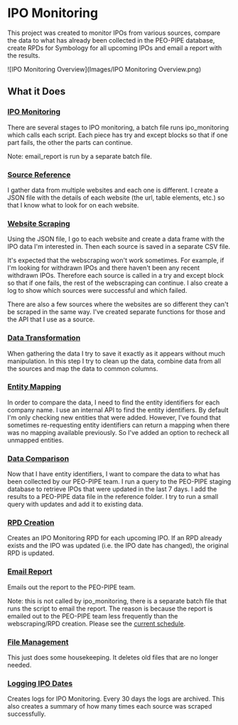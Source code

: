 # IPO Monitoring #
This project was created to monitor IPOs from various sources, compare the data to what has already been collected in the PEO-PIPE database, create RPDs for Symbology for all upcoming IPOs and email a report with the results. 

![IPO Monitoring Overview](Images/IPO Monitoring Overview.png)

## What it Does ##

### [IPO Monitoring](https://github.com/lcirvine/ipo_monitoring/blob/master/ipo_monitoring.py) ###
There are several stages to IPO monitoring, a batch file runs ipo_monitoring which calls each script. Each piece has try and except blocks so that if one part fails, the other the parts can continue. 

Note: email_report is run by a separate batch file. 

### [Source Reference](https://github.com/lcirvine/ipo_monitoring/blob/master/source_reference.py) ###
I gather data from multiple websites and each one is different. I create a JSON file with the details of each website (the url, table elements, etc.) so that I know what to look for on each website.

### [Website Scraping](https://github.com/lcirvine/ipo_monitoring/blob/master/website_scraping.py) ###
Using the JSON file, I go to each website and create a data frame with the IPO data I'm interested in. Then each source is saved in a separate CSV file.  

It's expected that the webscraping won't work sometimes. For example, if I'm looking for withdrawn IPOs and there haven't been any recent withdrawn IPOs. Therefore each source is called in a try and except block so that if one fails, the rest of the webscraping can continue. I also create a log to show which sources were successful and which failed. 

There are also a few sources where the websites are so different they can't be scraped in the same way. I've created separate functions for those and the API that I use as a source.

### [Data Transformation](https://github.com/lcirvine/ipo_monitoring/blob/master/data_transformation.py) ###
When gathering the data I try to save it exactly as it appears without much manipulation. In this step I try to clean up the data, combine data from all the sources and map the data to common columns.

### [Entity Mapping](https://github.com/lcirvine/ipo_monitoring/blob/master/entity_mapping.py) ###
In order to compare the data, I need to find the entity identifiers for each company name. I use an internal API to find the entity identifiers. By default I'm only checking new entities that were added. However, I've found that sometimes re-requesting entity identifiers can return a mapping when there was no mapping available previously. So I've added an option to recheck all unmapped entities. 

### [Data Comparison](https://github.com/lcirvine/ipo_monitoring/blob/master/data_comparison.py) ###
Now that I have entity identifiers, I want to compare the data to what has been collected by our PEO-PIPE team. I run a query to the PEO-PIPE staging database to retrieve IPOs that were updated in the last 7 days. I add the results to a PEO-PIPE data file in the reference folder. I try to run a small query with updates and add it to existing data.

### [RPD Creation](https://github.com/lcirvine/ipo_monitoring/blob/master/rpd_creation.py) ###
Creates an IPO Monitoring RPD for each upcoming IPO. If an RPD already exists and the IPO was updated (i.e. the IPO date has changed), the original RPD is updated.

### [Email Report](https://github.com/lcirvine/ipo_monitoring/blob/master/email_report.py) ###
Emails out the report to the PEO-PIPE team. 

Note: this is not called by ipo_monitoring, there is a separate batch file that runs the script to email the report. The reason is because the report is emailed out to the PEO-PIPE team less frequently than the webscraping/RPD creation. Please see the [current schedule](https://github.factset.com/lirvine/ipo_monitoring/blob/master/schedule.csv). 

### [File Management](https://github.com/lcirvine/ipo_monitoring/blob/master/file_management.py) ###
This just does some housekeeping. It deletes old files that are no longer needed.

### [Logging IPO Dates](https://github.com/lcirvine/ipo_monitoring/blob/master/logging_ipo_dates.py) ###
Creates logs for IPO Monitoring. Every 30 days the logs are archived. This also creates a summary of how many times each source was scraped successfully.
